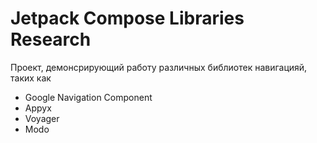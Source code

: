 # Jetpack Compose Libraries Research

Проект, демонсрирующий работу различных библиотек навигацияй, таких как
- Google Navigation Component
- Appyx
- Voyager
- Modo